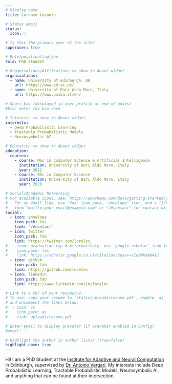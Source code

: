 ```yaml
---
# Display name
title: Lorenzo Loconte

# Status emoji
status:
  icon: 🏴

# Is this the primary user of the site?
superuser: true

# Role/position/tagline
role: PhD Student

# Organizations/Affiliations to show in About widget
organizations:
  - name: University of Edinburgh, UK
    url: https://www.ed.ac.uk/
  - name: University of Bari Aldo Moro, Italy
    url: https://www.uniba.it/en/

# Short bio (displayed in user profile at end of posts)
#bio: enter the bio here

# Interests to show in About widget
interests:
  - Deep Probabilistic Learning
  - Tractable Probabilistic Models
  - Neurosymbolic AI

# Education to show in About widget
education:
  courses:
    - course: MSc in Computer Science & Artificial Intelligence
      institution: University of Bari Aldo Moro, Italy
      year: 2022
    - course: BSc in Computer Science
      institution: University of Bari Aldo Moro, Italy
      year: 2020

# Social/Academic Networking
# For available icons, see: https://wowchemy.com/docs/getting-started/page-builder/#icons
#   For an email link, use "fas" icon pack, "envelope" icon, and a link in the
#   form "mailto:your-email@example.com" or "/#contact" for contact widget.
social:
  - icon: envelope
    icon_pack: fas
    link: '/#contact'
  - icon: twitter
    icon_pack: fab
    link: https://twitter.com/loreloc_
#  - icon: graduation-cap # Alternatively, use `google-scholar` icon from `ai` icon pack
#    icon_pack: fas
#    link: https://scholar.google.co.uk/citations?user=sIwtMXoAAAAJ
  - icon: github
    icon_pack: fab
    link: https://github.com/loreloc
  - icon: linkedin
    icon_pack: fab
    link: https://www.linkedin.com/in/loreloc

# Link to a PDF of your resume/CV.
# To use: copy your resume to `static/uploads/resume.pdf`, enable `ai` icons in `params.toml`,
# and uncomment the lines below.
#  - icon: cv
#    icon_pack: ai
#    link: uploads/resume.pdf

# Enter email to display Gravatar (if Gravatar enabled in Config)
#email: ''

# Highlight the author in author lists? (true/false)
highlight_name: true
---
```


Hi! I am a PhD Student at the [Institute for Adaptive and Neural Computation](https://web.inf.ed.ac.uk/anc) in Edinburgh, supervised by [Dr. Antonio Vergari](http://nolovedeeplearning.com).
My interests include Deep Probabilistic Learning, Tractable Probabilistic Models, Neurosymbolic AI, and anything that can be found at their intersection.
